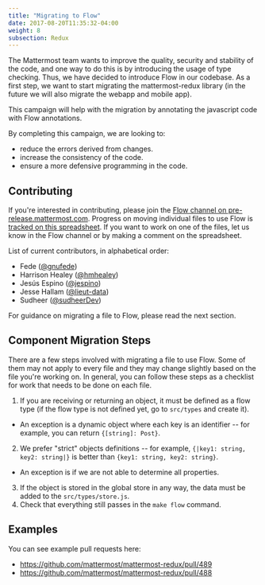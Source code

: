 ```yaml
---
title: "Migrating to Flow"
date: 2017-08-20T11:35:32-04:00
weight: 8
subsection: Redux
---
```


The Mattermost team wants to improve the quality, security and stability of the code, and one way to do this is by introducing the usage of type checking. Thus, we have decided to introduce Flow in our codebase. As a first step, we want to start migrating the mattermost-redux library (in the future we will also migrate the webapp and mobile app).

This campaign will help with the migration by annotating the javascript code with Flow annotations.

By completing this campaign, we are looking to:

- reduce the errors derived from changes.
- increase the consistency of the code.
- ensure a more defensive programming in the code.

## Contributing

If you're interested in contributing, please join the [Flow channel on pre-release.mattermost.com](https://pre-release.mattermost.com/core/channels/flow>). Progress on moving individual files to use Flow is [tracked on this spreadsheet](https://docs.google.com/spreadsheets/d/10FmRm5TgpsDIkpvqX1emwVYe33-NQShy4I7LZSZbkPA/edit?usp=sharing). If you want to work on one of the files, let us know in the Flow channel or by making a comment on the spreadsheet.

List of current contributors, in alphabetical order:

 - Fede ([@gnufede](https://github.com/gnufede))
 - Harrison Healey ([@hmhealey](https://github.com/hmhealey>))
 - Jesús Espino ([@jespino](https://github.com/jespino>))
 - Jesse Hallam ([@lieut-data](https://github.com/lieut-data>))
 - Sudheer ([@sudheerDev](https://github.com/sudheerDev))

For guidance on migrating a file to Flow, please read the next section.

## Component Migration Steps

There are a few steps involved with migrating a file to use Flow. Some of them may not apply to every file and they may change slightly based on the file you're working on. In general, you can follow these steps as a checklist for work that needs to be done on each file.

1. If you are receiving or returning an object, it must be defined as a flow type (if the flow type is not defined yet, go to `src/types` and create it).
  - An exception is a dynamic object where each key is an identifier -- for example, you can return `{[string]: Post}`.
2. We prefer "strict" objects definitions -- for example, `{|key1: string, key2: string|}` is better than `{key1: string, key2: string}`.
  - An exception is if we are not able to determine all properties.
3. If the object is stored in the global store in any way, the data must be added to the `src/types/store.js`.
4. Check that everything still passes in the `make flow` command.

## Examples

You can see example pull requests here:

- https://github.com/mattermost/mattermost-redux/pull/489
- https://github.com/mattermost/mattermost-redux/pull/488

